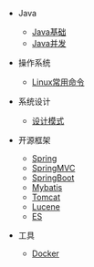 * Java
	* [Java基础](./docs/Java/Java基础.md)
	* [Java并发](./docs/Java/Java并发.md)

* 操作系统
	* [Linux常用命令](docs/操作系统/Linux常用命令.md)

* 系统设计
	* [设计模式](./docs/系统设计/设计模式.md)

* 开源框架
  * [Spring](./docs/开源框架/Spring.md)
  * [SpringMVC](./docs/开源框架/SpringMVC.md)
  * [SpringBoot](./docs/开源框架/SpringBoot.md)
  * [Mybatis](./docs/开源框架/Mybatis.md)
  * [Tomcat](./docs/开源框架/Tomcat.md)
  * [Lucene](./docs/开源框架/Lucene.md)
  * [ES](./docs/开源框架/ES.md)

* 工具
	* [Docker](./docs/工具/Docker.md)